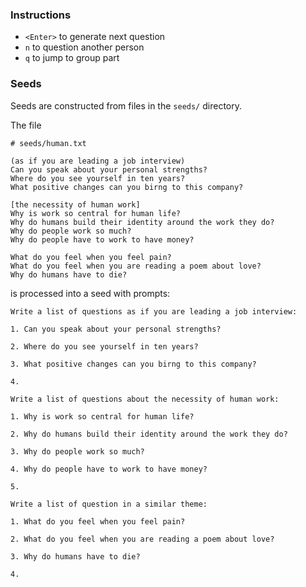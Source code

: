 ### Instructions

* `<Enter>` to generate next question
* `n` to question another person
* `q` to jump to group part

### Seeds

Seeds are constructed from files in the `seeds/` directory.

The file 

```
# seeds/human.txt

(as if you are leading a job interview)
Can you speak about your personal strengths?
Where do you see yourself in ten years?
What positive changes can you birng to this company?

[the necessity of human work]
Why is work so central for human life?
Why do humans build their identity around the work they do?
Why do people work so much?
Why do people have to work to have money?

What do you feel when you feel pain?
What do you feel when you are reading a poem about love?
Why do humans have to die?
```

is processed into a seed with prompts:

```
Write a list of questions as if you are leading a job interview:

1. Can you speak about your personal strengths?

2. Where do you see yourself in ten years?

3. What positive changes can you birng to this company?

4.
```

```
Write a list of questions about the necessity of human work:

1. Why is work so central for human life?

2. Why do humans build their identity around the work they do?

3. Why do people work so much?

4. Why do people have to work to have money?

5.
```

```
Write a list of question in a similar theme:

1. What do you feel when you feel pain?
 
2. What do you feel when you are reading a poem about love?

3. Why do humans have to die?

4.
```